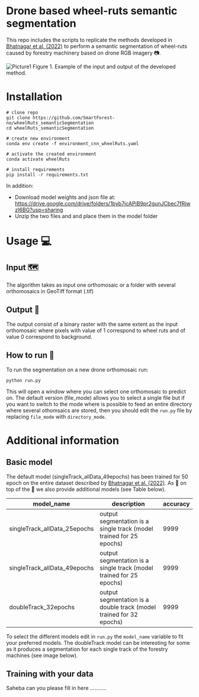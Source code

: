 # Drone based wheel-ruts semantic segmentation

This repo includes the scripts to replicate the methods developed in [Bhatnagar et al. (2022)](https://zenodo.org/record/5746878#.YoeAzKhBxaQ) to perform a semantic segmentation of wheel-ruts caused by forestry machinery based on drone RGB imagery 📷. 

![Picture1](https://user-images.githubusercontent.com/5663984/169524083-197f2a17-fbc9-4b87-b0fb-324217caade5.png)
Figure 1. Example of the input and output of the developed method.

# Installation

```
# clone repo
git clone https://github.com/SmartForest-no/wheelRuts_semanticSegmentation
cd wheelRuts_semanticSegmentation

# create new environment
conda env create -f environment_cnn_wheelRuts.yaml

# activate the created environment
conda activate wheelRuts

# install requirements
pip install -r requirements.txt
```
In addition:
- Download model weights and json file at: https://drive.google.com/drive/folders/1byb7jcAPiB9pr2gunJCbec7fRiwzI6BG?usp=sharing
- Unzip the two files and and place them in the model folder

# Usage 💻
## Input 🗺️ 
The algorithm takes as input one orthomosaic or a folder with several orthomosaics in GeoTiff format (.tif)

## Output 🚜
The output consist of a binary raster with the same extent as the input orthomosaic where pixels with value of 1 correspond to wheel ruts and of value 0 correspond to background.

## How to run 🏃
To run the segmentation on a new drone orthomosaic run:
```
python run.py
```
This will open a window where you can select one orthomosaic to predict on. The default version (file_mode) allows you to select a single file but if you want to switch to the mode where is possible to feed an entire directory where several othomsaics are stored, then you should edit the ```run.py``` file by replacing ```file_mode``` with ```directory_mode```.

# Additional information
## Basic model
The default model (singleTrack_allData_49epochs) has been trained for 50 epoch on the entire dataset described by [Bhatnagar et al. (2022)](https://zenodo.org/record/5746878#.YoeAzKhBxaQ). As 🍒 on top of the 🎂 we also provide additional models (see Table below). 

| model_name  | description | accuracy |
| ------------- | ------------- | ------------- |
| singleTrack_allData_25epochs  | output segmentation is a single track (model trained for 25 epochs) | 9999 |
| singleTrack_allData_49epochs  | output segmentation is a single track (model trained for 25 epochs) | 9999 |
| doubleTrack_32epochs  | output segmentation is a double track (model trained for 32 epochs) | 9999 |


To select the different models edit in ```run.py``` the ```model_name``` variable to fit your preferred models. The doubleTrack model can be interesting for some as it produces a segmentation for each single track of the forestry machines (see image below).



## Training with your data
Saheba can you please fill in here ...........

